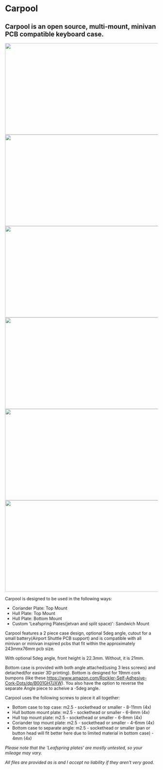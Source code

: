 # Carpool

## Carpool is an open source, multi-mount, minivan PCB compatible keyboard case.

<img src="https://github.com/dingusxmcgee/Carpool/blob/main/Images/Carpool1.png" width="600" height="300">
<img src="https://github.com/dingusxmcgee/Carpool/blob/main/Images/Carpool2.png" width="600" height="300">
<img src="https://github.com/dingusxmcgee/Carpool/blob/main/Images/Carpool3.png" width="600" height="300">
<img src="https://github.com/dingusxmcgee/Carpool/blob/main/Images/Carpool4.png" width="600" height="300">
<img src="https://github.com/dingusxmcgee/Carpool/blob/main/Images/Carpool5.png" width="600" height="300">
<img src="https://github.com/dingusxmcgee/Carpool/blob/main/Images/Carpool6.png" width="600" height="300">

Carpool is designed to be used in the following ways:
 
* Coriander Plate: Top Mount
* Hull Plate: Top Mount
* Hull Plate: Bottom Mount
* Custom 'Leafspring Plates(jetvan and split space)': Sandwich Mount

Carpool features a 2 piece case design, optional 5deg angle, cutout for a small battery(Airport Shuttle PCB support) and is compatible with all minivan or minivan inspired pcbs that fit within the approximately 243mmx76mm pcb size.

With optional 5deg angle, front height is 22.3mm. Without, it is 21mm.

Bottom case is provided with both angle attached(using 3 less screws) and detached(for easier 3D printing). Bottom is designed for 19mm cork bumpons (like these https://www.amazon.com/Rockler-Self-Adhesive-Cork-Dots/dp/B001GH7JXW). You also have the option to reverse the separate Angle piece to acheive a -5deg angle.

Carpool uses the following screws to piece it all together: 
 * Bottom case to top case: m2.5 - sockethead or smaller - 8-11mm (4x)
 * Hull bottom mount plate: m2.5 - sockethead or smaller -  6-8mm (4x)
 * Hull top mount plate: m2.5 - sockethead or smaller - 6-8mm (4x)
 * Coriander top mount plate: m2.5 - sockethead or smaller - 4-6mm (4x)
 * Bottom case to separate angle: m2.5 - sockethead or smaller (pan or button head will fit better here due to limited material in bottom case) - 4mm (4x)

 
*Please note that the 'Leafspring plates' are mostly untested, so your mileage may vary.*


*All files are provided as is and I accept no liability if they aren't very good.*
